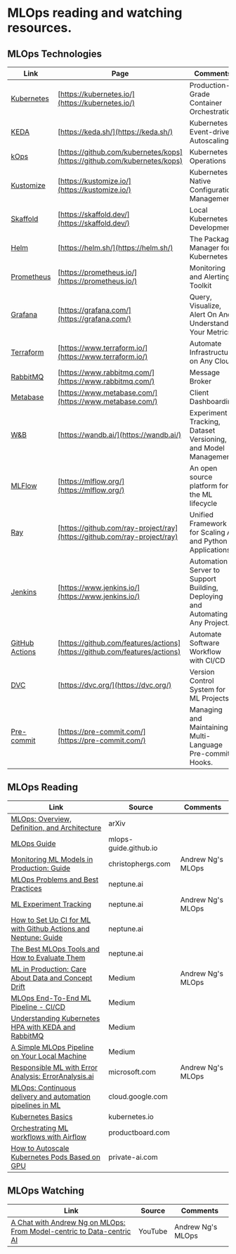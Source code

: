 # MLOps reading and watching resources.



## MLOps Technologies
Link | Page | Comments |
--- | --- | --- |
[Kubernetes](https://kubernetes.io/) | [https://kubernetes.io/](https://kubernetes.io/) | Production-Grade Container Orchestration |
[KEDA](https://keda.sh/) | [https://keda.sh/](https://keda.sh/) | Kubernetes Event-driven Autoscaling |
[kOps](https://github.com/kubernetes/kops) | [https://github.com/kubernetes/kops](https://github.com/kubernetes/kops) | Kubernetes Operations |
[Kustomize](https://kustomize.io/) | [https://kustomize.io/](https://kustomize.io/) | Kubernetes Native Configuration Management |
[Skaffold](https://skaffold.dev/) | [https://skaffold.dev/](https://skaffold.dev/) | Local Kubernetes Development |
[Helm](https://helm.sh/) | [https://helm.sh/](https://helm.sh/) | The Package Manager for Kubernetes |
[Prometheus](https://prometheus.io/) | [https://prometheus.io/](https://prometheus.io/) | Monitoring and Alerting Toolkit |
[Grafana](https://grafana.com/) | [https://grafana.com/](https://grafana.com/) | Query, Visualize, Alert On And Understand Your Metrics |
[Terraform](https://www.terraform.io/) | [https://www.terraform.io/](https://www.terraform.io/) | Automate Infrastructure on Any Cloud | 
[RabbitMQ](https://www.rabbitmq.com/) | [https://www.rabbitmq.com/](https://www.rabbitmq.com/) | Message Broker |
[Metabase](https://www.metabase.com/) | [https://www.metabase.com/](https://www.metabase.com/) | Client Dashboarding |
[W&B](https://wandb.ai/) | [https://wandb.ai/](https://wandb.ai/) | Experiment Tracking, Dataset Versioning, and Model Management | 
[MLFlow](https://mlflow.org/) | [https://mlflow.org/](https://mlflow.org/) | An open source platform for the ML lifecycle |
[Ray](https://github.com/ray-project/ray) | [https://github.com/ray-project/ray](https://github.com/ray-project/ray) | Unified Framework for Scaling AI and Python Applications |
[Jenkins](https://www.jenkins.io/) | [https://www.jenkins.io/](https://www.jenkins.io/) | Automation Server to Support Building, Deploying and Automating Any Project.|
[GitHub Actions](https://github.com/features/actions) | [https://github.com/features/actions](https://github.com/features/actions) | Automate Software Workflow with CI/CD |
[DVC](https://dvc.org/) | [https://dvc.org/](https://dvc.org/) | Version Control System for ML Projects |
[Pre-commit](https://pre-commit.com/) | [https://pre-commit.com/](https://pre-commit.com/) | Managing and Maintaining Multi-Language Pre-commit Hooks. |


## MLOps Reading 
Link | Source | Comments |
--- | --- | --- |
[MLOps: Overview, Definition, and Architecture](https://arxiv.org/abs/2205.02302) | arXiv | |
[MLOps Guide](https://mlops-guide.github.io/) | mlops-guide.github.io | |
[Monitoring ML Models in Production: Guide](https://christophergs.com/machine%20learning/2020/03/14/how-to-monitor-machine-learning-models/) | christophergs.com |  Andrew Ng's MLOps |
[MLOps Problems and Best Practices](https://neptune.ai/blog/mlops-problems-and-best-practices) | neptune.ai | |
[ML Experiment Tracking](https://neptune.ai/blog/ml-experiment-tracking) | neptune.ai | Andrew Ng's MLOps |
[How to Set Up CI for ML with Github Actions and Neptune: Guide](https://neptune.ai/blog/continuous-integration-for-machine-learning-with-github-actions-and-neptune) | neptune.ai | |
[The Best MLOps Tools and How to Evaluate Them](https://neptune.ai/blog/best-mlops-tools) | neptune.ai | |
[ML in Production: Care About Data and Concept Drift](https://towardsdatascience.com/machine-learning-in-production-why-you-should-care-about-data-and-concept-drift-d96d0bc907fb) | Medium |  Andrew Ng's MLOps |
[MLOps End-To-End ML Pipeline - CI/CD](https://medium.com/analytics-vidhya/mlops-end-to-end-machine-learning-pipeline-cicd-1a7907698a8e) | Medium | |
[Understanding Kubernetes HPA with KEDA and RabbitMQ](https://medium.com/geekculture/understanding-kubernetes-hpa-with-keda-and-rabbitmq-4bf87216606b) | Medium | |
[A Simple MLOps Pipeline on Your Local Machine](https://towardsdatascience.com/a-simple-mlops-pipeline-on-your-local-machine-db9326addf31) | Medium | |
[Responsible ML with Error Analysis: ErrorAnalysis.ai](https://techcommunity.microsoft.com/t5/ai-machine-learning-blog/responsible-machine-learning-with-error-analysis/ba-p/2141774) | microsoft.com |  Andrew Ng's MLOps |
[MLOps: Continuous delivery and automation pipelines in ML](https://cloud.google.com/architecture/mlops-continuous-delivery-and-automation-pipelines-in-machine-learning) | cloud.google.com | |
[Kubernetes Basics](https://kubernetes.io/docs/tutorials/kubernetes-basics/) | kubernetes.io | | 
[Orchestrating ML workflows with Airflow](https://www.productboard.com/blog/orchestrating-ml-workflows-with-airflow/) | productboard.com | |
[How to Autoscale Kubernetes Pods Based on GPU](https://www.private-ai.com/2022/05/31/how-to-autoscale-kubernetes-pods-based-on-gpu/) | private-ai.com | |

## MLOps Watching
Link | Source | Comments |
--- | --- | --- |
[A Chat with Andrew Ng on MLOps: From Model-centric to Data-centric AI](https://youtu.be/06-AZXmwHjo) | YouTube |  Andrew Ng's MLOps |

